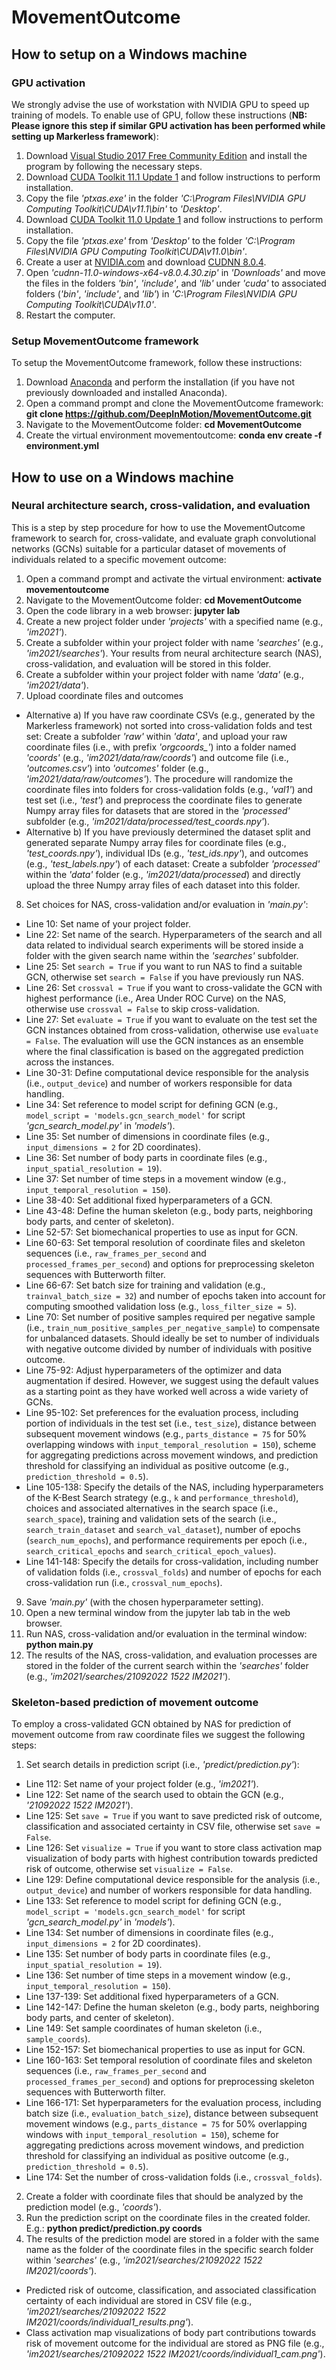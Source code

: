 # MovementOutcome

## How to setup on a Windows machine

### GPU activation

We strongly advise the use of workstation with NVIDIA GPU to speed up training of models. To enable use of GPU, follow these instructions (**NB: Please ignore this step if similar GPU activation has been performed while setting up Markerless framework**):
1. Download [Visual Studio 2017 Free Community Edition](https://www.techspot.com/downloads/downloadnow/6278/?evp=ec1cdb914a1b435daaf013a4a084b093&file=7630) and install the program by following the necessary steps.
2. Download [CUDA Toolkit 11.1 Update 1](https://developer.nvidia.com/cuda-11.1.1-download-archive?target_os=Windows&target_arch=x86_64&target_version=10&target_type=exelocal) and follow instructions to perform installation.
3. Copy the file *'ptxas.exe'* in the folder *'C:\Program Files\NVIDIA GPU Computing Toolkit\CUDA\v11.1\bin\'* to *'Desktop'*.
4. Download [CUDA Toolkit 11.0 Update 1](https://developer.nvidia.com/cuda-11.0-update1-download-archive?target_os=Windows&target_arch=x86_64&target_version=10&target_type=exelocal) and follow instructions to perform installation.
5. Copy the file *'ptxas.exe'* from *'Desktop'* to the folder *'C:\Program Files\NVIDIA GPU Computing Toolkit\CUDA\v11.0\bin\'*.
6. Create a user at [NVIDIA.com](https://developer.nvidia.com/login) and download [CUDNN 8.0.4](https://developer.nvidia.com/compute/machine-learning/cudnn/secure/8.0.4/11.0_20200923/cudnn-11.0-windows-x64-v8.0.4.30.zip).
7. Open *'cudnn-11.0-windows-x64-v8.0.4.30.zip'* in *'Downloads'* and move the files in the folders *'bin'*, *'include'*, and *'lib'* under *'cuda'* to associated folders (*'bin'*, *'include'*, and *'lib'*) in *'C:\Program Files\NVIDIA GPU Computing Toolkit\CUDA\v11.0\'*.
8. Restart the computer.

### Setup MovementOutcome framework

To setup the MovementOutcome framework, follow these instructions:
1. Download [Anaconda](https://docs.anaconda.com/anaconda/install/windows/) and perform the installation (if you have not previously downloaded and installed Anaconda).
2. Open a command prompt and clone the MovementOutcome framework: **git clone https://github.com/DeepInMotion/MovementOutcome.git**
3. Navigate to the MovementOutcome folder: **cd MovementOutcome**
4. Create the virtual environment movementoutcome: **conda env create -f environment.yml**

## How to use on a Windows machine

### Neural architecture search, cross-validation, and evaluation

This is a step by step procedure for how to use the MovementOutcome framework to search for, cross-validate, and evaluate graph convolutional networks (GCNs) suitable for a particular dataset of movements of individuals related to a specific movement outcome: 
1. Open a command prompt and activate the virtual environment: **activate movementoutcome**
2. Navigate to the MovementOutcome folder: **cd MovementOutcome**
3. Open the code library in a web browser: **jupyter lab**
4. Create a new project folder under *'projects'* with a specified name (e.g., *'im2021'*).
5. Create a subfolder within your project folder with name *'searches'* (e.g., *'im2021/searches'*). Your results from neural architecture search (NAS), cross-validation, and evaluation will be stored in this folder.
6. Create a subfolder within your project folder with name *'data'* (e.g., *'im2021/data'*).
7. Upload coordinate files and outcomes
- Alternative a) If you have raw coordinate CSVs (e.g., generated by the Markerless framework) not sorted into cross-validation folds and test set: Create a subfolder *'raw'* within *'data'*, and upload your raw coordinate files (i.e., with prefix *'orgcoords_'*) into a folder named *'coords'* (e.g., *'im2021/data/raw/coords'*) and outcome file (i.e., *'outcomes.csv'*) into *'outcomes'* folder (e.g., *'im2021/data/raw/outcomes'*). The procedure will randomize the coordinate files into folders for cross-validation folds (e.g., *'val1'*) and test set (i.e., *'test'*) and preprocess the coordinate files to generate Numpy array files for datasets that are stored in the *'processed'* subfolder (e.g., *'im2021/data/processed/test_coords.npy'*).
- Alternative b) If you have previously determined the dataset split and generated separate Numpy array files for coordinate files (e.g., *'test_coords.npy'*), individual IDs (e.g., *'test_ids.npy'*), and outcomes (e.g., *'test_labels.npy'*) of each dataset: Create a subfolder *'processed'* within the *'data'* folder (e.g., *'im2021/data/processed*) and directly upload the three Numpy array files of each dataset into this folder. 
8. Set choices for NAS, cross-validation and/or evaluation in *'main.py'*:
- Line 10: Set name of your project folder.
- Line 22: Set name of the search. Hyperparameters of the search and all data related to individual search experiments will be stored inside a folder with the given search name within the *'searches'* subfolder.
- Line 25: Set `search = True` if you want to run NAS to find a suitable GCN, otherwise set `search = False` if you have previously run NAS. 
- Line 26: Set `crossval = True` if you want to cross-validate the GCN with highest performance (i.e., Area Under ROC Curve) on the NAS, otherwise use `crossval = False` to skip cross-validation. 
- Line 27: Set `evaluate = True` if you want to evaluate on the test set the GCN instances obtained from cross-validation, otherwise use `evaluate = False`. The evaluation will use the GCN instances as an ensemble where the final classification is based on the aggregated prediction across the instances.
- Line 30-31: Define computational device responsible for the analysis (i.e., `output_device`) and number of workers responsible for data handling. 
- Line 34: Set reference to model script for defining GCN (e.g., `model_script = 'models.gcn_search_model'` for script *'gcn_search_model.py'* in *'models'*).
- Line 35: Set number of dimensions in coordinate files (e.g., `input_dimensions = 2` for 2D coordinates).
- Line 36: Set number of body parts in coordinate files (e.g., `input_spatial_resolution = 19`).
- Line 37: Set number of time steps in a movement window (e.g., `input_temporal_resolution = 150`).
- Line 38-40: Set additional fixed hyperparameters of a GCN.
- Line 43-48: Define the human skeleton (e.g., body parts, neighboring body parts, and center of skeleton).
- Line 52-57: Set biomechanical properties to use as input for GCN.
- Line 60-63: Set temporal resolution of coordinate files and skeleton sequences (i.e., `raw_frames_per_second` and `processed_frames_per_second`) and options for preprocessing skeleton sequences with Butterworth filter.
- Line 66-67: Set batch size for training and validation (e.g., `trainval_batch_size = 32`) and number of epochs taken into account for computing smoothed validation loss (e.g., `loss_filter_size = 5`).
- Line 70: Set number of positive samples required per negative sample (i.e., `train_num_positive_samples_per_negative_sample`) to compensate for unbalanced datasets. Should ideally be set to number of individuals with negative outcome divided by number of individuals with positive outcome.
- Line 75-92: Adjust hyperparameters of the optimizer and data augmentation if desired. However, we suggest using the default values as a starting point as they have worked well across a wide variety of GCNs.
- Line 95-102: Set preferences for the evaluation process, including portion of individuals in the test set (i.e., `test_size`), distance between subsequent movement windows (e.g., `parts_distance = 75` for 50% overlapping windows with `input_temporal_resolution = 150`), scheme for aggregating predictions across movement windows, and prediction threshold for classifying an individual as positive outcome (e.g., `prediction_threshold = 0.5`).  
- Line 105-138: Specify the details of the NAS, including hyperparameters of the K-Best Search strategy (e.g., `k` and `performance_threshold`), choices and associated alternatives in the search space (i.e., `search_space`), training and validation sets of the search (i.e., `search_train_dataset` and `search_val_dataset`), number of epochs (`search_num_epochs`), and performance requirements per epoch (i.e., `search_critical_epochs` and `search_critical_epoch_values`).
- Line 141-148: Specify the details for cross-validation, including number of validation folds (i.e., `crossval_folds`) and number of epochs for each cross-validation run (i.e., `crossval_num_epochs`).    
9. Save *'main.py'* (with the chosen hyperparameter setting).
10. Open a new terminal window from the jupyter lab tab in the web browser.
11. Run NAS, cross-validation and/or evaluation in the terminal window: **python main.py**
12. The results of the NAS, cross-validation, and evaluation processes are stored in the folder of the current search within the *'searches'* folder (e.g., *'im2021/searches/21092022 1522 IM2021'*).

### Skeleton-based prediction of movement outcome

To employ a cross-validated GCN obtained by NAS for prediction of movement outcome from raw coordinate files we suggest the following steps:
1. Set search details in prediction script (i.e., *'predict/prediction.py'*):
- Line 112: Set name of your project folder (e.g., *'im2021'*).
- Line 122: Set name of the search used to obtain the GCN (e.g., *'21092022 1522 IM2021'*).
- Line 125: Set `save = True` if you want to save predicted risk of outcome, classification and associated certainty in CSV file, otherwise set `save = False`.
- Line 126: Set `visualize = True` if you want to store class activation map visualization of body parts with highest contribution towards predicted risk of outcome, otherwise set `visualize = False`.
- Line 129: Define computational device responsible for the analysis (i.e., `output_device`) and number of workers responsible for data handling. 
- Line 133: Set reference to model script for defining GCN (e.g., `model_script = 'models.gcn_search_model'` for script *'gcn_search_model.py'* in *'models'*).
- Line 134: Set number of dimensions in coordinate files (e.g., `input_dimensions = 2` for 2D coordinates).
- Line 135: Set number of body parts in coordinate files (e.g., `input_spatial_resolution = 19`).
- Line 136: Set number of time steps in a movement window (e.g., `input_temporal_resolution = 150`).
- Line 137-139: Set additional fixed hyperparameters of a GCN.
- Line 142-147: Define the human skeleton (e.g., body parts, neighboring body parts, and center of skeleton).
- Line 149: Set sample coordinates of human skeleton (i.e., `sample_coords`).
- Line 152-157: Set biomechanical properties to use as input for GCN.
- Line 160-163: Set temporal resolution of coordinate files and skeleton sequences (i.e., `raw_frames_per_second` and `processed_frames_per_second`) and options for preprocessing skeleton sequences with Butterworth filter.
- Line 166-171: Set hyperparameters for the evaluation process, including batch size (i.e., `evaluation_batch_size`), distance between subsequent movement windows (e.g., `parts_distance = 75` for 50% overlapping windows with `input_temporal_resolution = 150`), scheme for aggregating predictions across movement windows, and prediction threshold for classifying an individual as positive outcome (e.g., `prediction_threshold = 0.5`).
- Line 174: Set the number of cross-validation folds (i.e., `crossval_folds`).
2. Create a folder with coordinate files that should be analyzed by the prediction model (e.g., *'coords'*).
4. Run the prediction script on the coordinate files in the created folder. E.g.: **python predict/prediction.py coords**
5. The results of the prediction model are stored in a folder with the same name as the folder of the coordinate files in the specific search folder within *'searches'* (e.g., *'im2021/searches/21092022 1522 IM2021/coords'*).
- Predicted risk of outcome, classification, and associated classification certainty of each individual are stored in CSV file (e.g., *'im2021/searches/21092022 1522 IM2021/coords/individual1_results.png'*).
- Class activation map visualizations of body part contributions towards risk of movement outcome for the individual are stored as PNG file (e.g., *'im2021/searches/21092022 1522 IM2021/coords/individual1_cam.png'*).